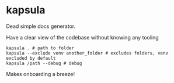 # kapsula

Dead simple docs generator.

Have a clear view of the codebase without knowing any tooling

```
kapsula . # path to folder
kapsula --exclude venv another_folder # excludes folders, venv excluded by default
kapsula /path --debug # debug
```

Makes onboarding a breeze!
